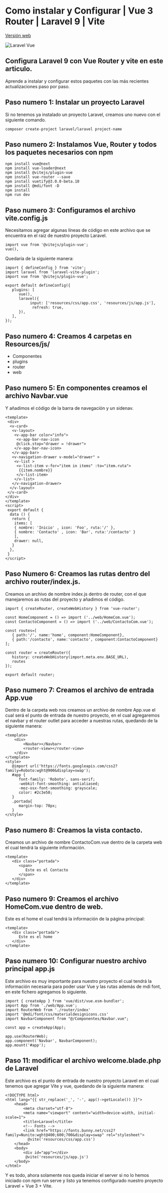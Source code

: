 # Como instalar y Configurar | Vue 3 Router | Laravel 9 | Vite

[Versión web](http://josetello.co.pe/laravel-vue-installation)

![Laravel Vue](./img/laravel-vue.jpg)

## Configura Laravel 9 con Vue Router y vite en este articulo.

Aprende a instalar y configurar estos paquetes con las más recientes actualizaciones paso por paso.

## Paso numero 1: Instalar un proyecto Laravel

Si no tenemos ya instalado un proyecto Laravel, creamos uno nuevo con el siguiente comando.

```
composer create-project laravel/laravel project-name
```

## Paso numero 2: Instalamos Vue, Router y todos los paquetes necesarios con npm

```
npm install vue@next
npm install vue-loader@next
npm install @vitejs/plugin-vue
npm install vue-router --save
npm install vuetify@3.0.0-beta.10
npm install @mdi/font -D
npm install
npm run dev
```

## Paso numero 3: Configuramos el archivo vite.config.js

Necesitamos agregar algunas líneas de código en este archivo que se encuentra en el raiz de nuestro proyecto Laravel.

```
import vue from '@vitejs/plugin-vue';
vue(),
```

Quedaría de la siguiente manera:

```
import { defineConfig } from 'vite';
import laravel from 'laravel-vite-plugin';
import vue from '@vitejs/plugin-vue';

export default defineConfig({
   plugins: [
      vue(),
      laravel({
           input: ['resources/css/app.css', 'resources/js/app.js'],
            refresh: true,
      }),
   ],
});
```

## Paso numero 4: Creamos 4 carpetas en Resources/js/

- Componentes
- plugins
- router
- web

## Paso numero 5: En componentes creamos el archivo Navbar.vue

Y añadimos el código de la barra de navegación y un sidenav.

```
<template>
 <div>
  <v-card>
   <v-layout>
    <v-app-bar color="info">
     <v-app-bar-nav-icon
     @click.stop="drawer = !drawer">
    </v-app-bar-nav-icon>
   </v-app-bar>
   <v-navigation-drawer v-model="drawer" >
    <v-list >
     <v-list-item v-for="item in items" :to="item.ruta">
      {{item.nombre}}
     </v-list-item>
    </v-list>
   </v-navigation-drawer>
  </v-layout>
 </v-card>
</div>
</template>
<script>
 export default {
  data () {
   return {
    items: [
    { nombre: 'Inicio' , icon: 'Foo', ruta:'/' },
    { nombre: 'Contacto' , icon: 'Bar', ruta:'/contacto' }
    ],
    drawer: null,
   }
  },
 }
</script>
```

## Paso Numero 6: Creamos las rutas dentro del archivo router/index.js.

Creamos un archivo de nombre index.js dentro de router, con el que manejaremos as rutas del proyecto y añadimos el código.

```
import { createRouter, createWebHistory } from 'vue-router';

const HomeComponent = () => import ('../web/HomeCom.vue');
const ContactoComponent = () => import ('../web/ContactoCom.vue');

const routes=[
   { path:'/', name:'home', component:HomeComponent},
   { path:'/contacto', name:'contacto', component:ContactoComponent}
];

const router = createRouter({
   history: createWebHistory(import.meta.env.BASE_URL),
   routes
});

export default router;
```

## Paso numero 7: Creamos el archivo de entrada App.vue

Dentro de la carpeta web nos creamos un archivo de nombre App.vue el cual será el punto de entrada de nuestro proyecto, en el cual agregaremos el navbar y el router outlet para acceder a nuestras rutas, quedando de la siguiente manera:

```
<template>
    <div>
        <Navbar></Navbar>
        <router-view></router-view>
    </div>
</template>
<style>
   @import url('https://fonts.googleapis.com/css2?family=Roboto:wght@900&display=swap');
   #app {
      font-family: 'Roboto', sans-serif;
      -webkit-font-smoothing: antialiased;
      -moz-osx-font-smoothing: grayscale;
      color: #2c3e50;
   }
   .portada{
      margin-top: 70px;
   }
</style>
```

## Paso numero 8: Creamos la vista contacto.

Creamos un archivo de nombre ContactoCom.vue dentro de la carpeta web el cual tendrá la siguiente información.

```
<template>
   <div class="portada">
      <span>
         Este es el Contacto
      </span>
   </div>
</template>
```

## Paso numero 9: Creamos el archivo HomeCom.vue dentro de web.

Este es el home el cual tendrá la información de la página principal:

```
<template>
   <div class="portada">
      Este es el home
   </div>
</template>
```

## Paso numero 10: Configurar nuestro archivo principal app.js

Este archivo es muy importante para nuestro proyecto el cual tendrá la información necesaria para poder usar Vue y las rutas además de mdi font, en este fichero agregamos lo siguiente.

```
import { createApp } from 'vue/dist/vue.esm-bundler';
import App from './web/App.vue';
import RouterWeb from './router/index'
import '@mdi/font/css/materialdesignicons.css'
import NavbarComponent from "@/Componentes/Navbar.vue";

const app = createApp(App);

app.use(RouterWeb);
app.component('Navbar', NavbarComponent);
app.mount('#app');
```

## Paso 11: modificar el archivo welcome.blade.php de Laravel

Este archivo es el punto de entrada de nuestro proyecto Laravel en el cual tenemos que agregar Vite y vue, quedando de la siguiente manera:

```
<!DOCTYPE html>
<html lang="{{ str_replace('_', '-', app()->getLocale()) }}">
    <head>
        <meta charset="utf-8">
        <meta name="viewport" content="width=device-width, initial-scale=1">
        <title>Laravel</title>
        <!-- Fonts -->
        <link href="https://fonts.bunny.net/css2?family=Nunito:wght@400;600;700&display=swap" rel="stylesheet">
          @vite('resources/css/app.css')
    </head>
    <body>
        <div id="app"></div>
         @vite('resources/js/app.js')
    </body>
</html>
```

Y es todo, ahora solamente nos queda iniciar el server si no lo hemos iniciado con npm run serve y listo ya tenemos configurado nuestro proyecto Laravel + Vue 3 + Vite.